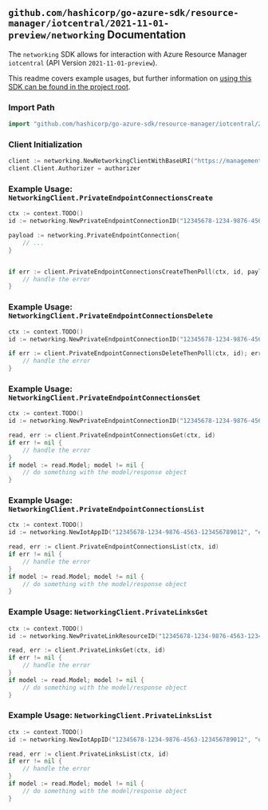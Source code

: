 
## `github.com/hashicorp/go-azure-sdk/resource-manager/iotcentral/2021-11-01-preview/networking` Documentation

The `networking` SDK allows for interaction with Azure Resource Manager `iotcentral` (API Version `2021-11-01-preview`).

This readme covers example usages, but further information on [using this SDK can be found in the project root](https://github.com/hashicorp/go-azure-sdk/tree/main/docs).

### Import Path

```go
import "github.com/hashicorp/go-azure-sdk/resource-manager/iotcentral/2021-11-01-preview/networking"
```


### Client Initialization

```go
client := networking.NewNetworkingClientWithBaseURI("https://management.azure.com")
client.Client.Authorizer = authorizer
```


### Example Usage: `NetworkingClient.PrivateEndpointConnectionsCreate`

```go
ctx := context.TODO()
id := networking.NewPrivateEndpointConnectionID("12345678-1234-9876-4563-123456789012", "example-resource-group", "iotAppValue", "privateEndpointConnectionValue")

payload := networking.PrivateEndpointConnection{
	// ...
}


if err := client.PrivateEndpointConnectionsCreateThenPoll(ctx, id, payload); err != nil {
	// handle the error
}
```


### Example Usage: `NetworkingClient.PrivateEndpointConnectionsDelete`

```go
ctx := context.TODO()
id := networking.NewPrivateEndpointConnectionID("12345678-1234-9876-4563-123456789012", "example-resource-group", "iotAppValue", "privateEndpointConnectionValue")

if err := client.PrivateEndpointConnectionsDeleteThenPoll(ctx, id); err != nil {
	// handle the error
}
```


### Example Usage: `NetworkingClient.PrivateEndpointConnectionsGet`

```go
ctx := context.TODO()
id := networking.NewPrivateEndpointConnectionID("12345678-1234-9876-4563-123456789012", "example-resource-group", "iotAppValue", "privateEndpointConnectionValue")

read, err := client.PrivateEndpointConnectionsGet(ctx, id)
if err != nil {
	// handle the error
}
if model := read.Model; model != nil {
	// do something with the model/response object
}
```


### Example Usage: `NetworkingClient.PrivateEndpointConnectionsList`

```go
ctx := context.TODO()
id := networking.NewIotAppID("12345678-1234-9876-4563-123456789012", "example-resource-group", "iotAppValue")

read, err := client.PrivateEndpointConnectionsList(ctx, id)
if err != nil {
	// handle the error
}
if model := read.Model; model != nil {
	// do something with the model/response object
}
```


### Example Usage: `NetworkingClient.PrivateLinksGet`

```go
ctx := context.TODO()
id := networking.NewPrivateLinkResourceID("12345678-1234-9876-4563-123456789012", "example-resource-group", "iotAppValue", "groupIdValue")

read, err := client.PrivateLinksGet(ctx, id)
if err != nil {
	// handle the error
}
if model := read.Model; model != nil {
	// do something with the model/response object
}
```


### Example Usage: `NetworkingClient.PrivateLinksList`

```go
ctx := context.TODO()
id := networking.NewIotAppID("12345678-1234-9876-4563-123456789012", "example-resource-group", "iotAppValue")

read, err := client.PrivateLinksList(ctx, id)
if err != nil {
	// handle the error
}
if model := read.Model; model != nil {
	// do something with the model/response object
}
```
